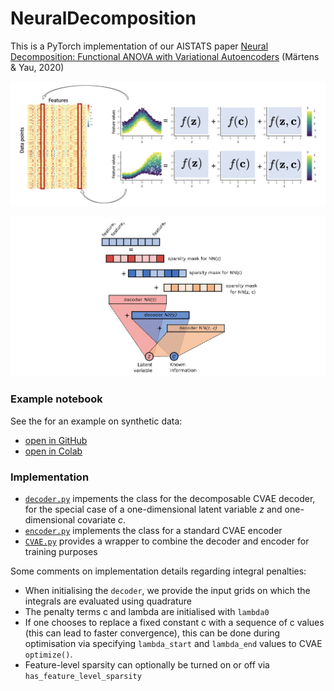 # NeuralDecomposition

This is a PyTorch implementation of our AISTATS paper [Neural Decomposition: Functional ANOVA with Variational Autoencoders](arxiv.org/abs/2006.14293) (Märtens & Yau, 2020)

![](fig/feature_level_decomposition.png)

![](fig/ND_schema.png)

### Example notebook

See the  for an example on synthetic data:

* [open in GitHub](toy_example.ipynb)
* [open in Colab](https://colab.research.google.com/github/kasparmartens/NeuralDecomposition/blob/master/toy_example.ipynb)

### Implementation 

* [`decoder.py`](ND/decoder.py) impements the class for the decomposable CVAE decoder, for the special case of a one-dimensional latent variable *z* and one-dimensional covariate *c*.
* [`encoder.py`](ND/encoder.py) implements the class for a standard CVAE encoder
* [`CVAE.py`](ND/CVAE.py) provides a wrapper to combine the decoder and encoder for training purposes

Some comments on implementation details regarding integral penalties: 

* When initialising the `decoder`, we provide the input grids on which the integrals are evaluated using quadrature
* The penalty terms c and lambda are initialised with `lambda0`
* If one chooses to replace a fixed constant c with a sequence of c values (this can lead to faster convergence), this can be done during optimisation via  specifying `lambda_start` and `lambda_end` values to CVAE `optimize()`. 
* Feature-level sparsity can optionally be turned on or off via `has_feature_level_sparsity`
